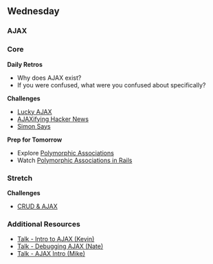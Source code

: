 ## Wednesday

### AJAX

### Core

**Daily Retros**

- Why does AJAX exist?
- If you were confused, what were you confused about specifically?

**Challenges**

- [Lucky AJAX](../../../../tree/master/lucky-ajax-challenge)
- [AJAXifying Hacker News](../../../../tree/master/ajaxifying-hacker-news-challenge)
- [Simon Says](../../../../tree/master/sinatra-json-challenge)

**Prep for Tomorrow**

- Explore [Polymorphic Associations](http://www.gotealeaf.com/blog/understanding-polymorphic-associations-in-rails)
- Watch [Polymorphic Associations in Rails](http://railscasts.com/episodes/154-polymorphic-association)

### Stretch

**Challenges**

- [CRUD & AJAX](../../../../tree/master/ajax-review-challenge)

### Additional Resources

- [Talk - Intro to AJAX (Kevin)](https://talks.devbootcamp.com/intro-to-ajax-1)
- [Talk - Debugging AJAX (Nate)](https://talks.devbootcamp.com/debugging-ajax)
- [Talk - AJAX Intro (Mike)](https://talks.devbootcamp.com/dragonflies-2014-aeu-intro-to-ajax)
